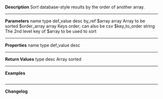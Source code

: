 **Description**
Sort database-style results by the order of another array.  

--------
**Parameters**
name	type	def_value	desc	by_ref
$array	array		Array to be sorted
$order_array	array		Keys order; can also be csv
$key_to_order	string		The 2nd level key of $array to be used to sort

--------
**Properties**
name	type	def_value	desc


--------
**Return Values**
type	desc
Array	sorted

--------
**Examples**

```php

```

--------
**Changelog**


